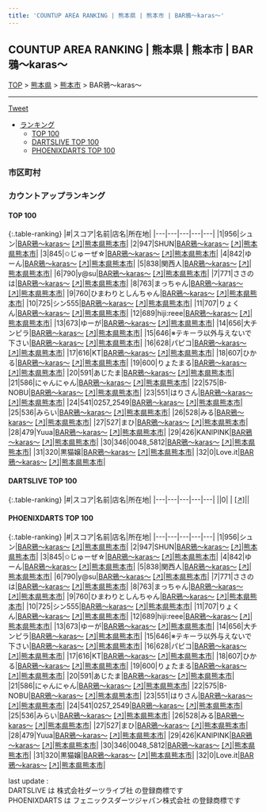 ```yaml
---
title: 'COUNTUP AREA RANKING | 熊本県 | 熊本市 | BAR鴉～karas～'
---
```

## COUNTUP AREA RANKING | 熊本県 | 熊本市 | BAR鴉～karas～

[TOP](/darts/rank/) > [熊本県](/darts/rank/熊本県/) > [熊本市](/darts/rank/熊本県/熊本市/) > BAR鴉～karas～

___

<a href="https://twitter.com/share?ref_src=twsrc%5Etfw" data-text="COUNTUP AREA RANKING | 熊本県熊本市BAR鴉～karas～" class="twitter-share-button" data-hashtags="DARTSLIVE,PHOENIXDARTS,darts,ダーツ" data-show-count="false">Tweet</a>

* [ランキング](#カウントアップランキング)
    * [TOP 100](#top-100)
    * [DARTSLIVE TOP 100](#dartslive-top-100)
    * [PHOENIXDARTS TOP 100](#phoenixdarts-top-100)

### 市区町村

<ul>

</ul>

### カウントアップランキング

#### TOP 100



{:.table-ranking}
|#|スコア|名前|店名|所在地|
|---|---|---|---|---|
|1|956|<span class="rank-name-pd">シュン</span>|<a href="/darts/rank/shops/90281.html">BAR鴉～karas～</a> <a href="https://vs.phoenixdarts.com/jp/shop/shopDetailInfo/s_90281?s_seq=90281">[↗]</a>|<a href="/darts/rank/熊本県/熊本市">熊本県熊本市</a>|
|2|947|<span class="rank-name-pd">SHUN</span>|<a href="/darts/rank/shops/90281.html">BAR鴉～karas～</a> <a href="https://vs.phoenixdarts.com/jp/shop/shopDetailInfo/s_90281?s_seq=90281">[↗]</a>|<a href="/darts/rank/熊本県/熊本市">熊本県熊本市</a>|
|3|845|<span class="rank-name-pd">✩じゅーぜ☆</span>|<a href="/darts/rank/shops/90281.html">BAR鴉～karas～</a> <a href="https://vs.phoenixdarts.com/jp/shop/shopDetailInfo/s_90281?s_seq=90281">[↗]</a>|<a href="/darts/rank/熊本県/熊本市">熊本県熊本市</a>|
|4|842|<span class="rank-name-pd">ゆーん</span>|<a href="/darts/rank/shops/90281.html">BAR鴉～karas～</a> <a href="https://vs.phoenixdarts.com/jp/shop/shopDetailInfo/s_90281?s_seq=90281">[↗]</a>|<a href="/darts/rank/熊本県/熊本市">熊本県熊本市</a>|
|5|838|<span class="rank-name-pd">関西人</span>|<a href="/darts/rank/shops/90281.html">BAR鴉～karas～</a> <a href="https://vs.phoenixdarts.com/jp/shop/shopDetailInfo/s_90281?s_seq=90281">[↗]</a>|<a href="/darts/rank/熊本県/熊本市">熊本県熊本市</a>|
|6|790|<span class="rank-name-pd">y@su</span>|<a href="/darts/rank/shops/90281.html">BAR鴉～karas～</a> <a href="https://vs.phoenixdarts.com/jp/shop/shopDetailInfo/s_90281?s_seq=90281">[↗]</a>|<a href="/darts/rank/熊本県/熊本市">熊本県熊本市</a>|
|7|771|<span class="rank-name-pd">ささのは</span>|<a href="/darts/rank/shops/90281.html">BAR鴉～karas～</a> <a href="https://vs.phoenixdarts.com/jp/shop/shopDetailInfo/s_90281?s_seq=90281">[↗]</a>|<a href="/darts/rank/熊本県/熊本市">熊本県熊本市</a>|
|8|763|<span class="rank-name-pd">まっちゃん</span>|<a href="/darts/rank/shops/90281.html">BAR鴉～karas～</a> <a href="https://vs.phoenixdarts.com/jp/shop/shopDetailInfo/s_90281?s_seq=90281">[↗]</a>|<a href="/darts/rank/熊本県/熊本市">熊本県熊本市</a>|
|9|760|<span class="rank-name-pd">ひまわりとしんちゃん</span>|<a href="/darts/rank/shops/90281.html">BAR鴉～karas～</a> <a href="https://vs.phoenixdarts.com/jp/shop/shopDetailInfo/s_90281?s_seq=90281">[↗]</a>|<a href="/darts/rank/熊本県/熊本市">熊本県熊本市</a>|
|10|725|<span class="rank-name-pd">シン555</span>|<a href="/darts/rank/shops/90281.html">BAR鴉～karas～</a> <a href="https://vs.phoenixdarts.com/jp/shop/shopDetailInfo/s_90281?s_seq=90281">[↗]</a>|<a href="/darts/rank/熊本県/熊本市">熊本県熊本市</a>|
|11|707|<span class="rank-name-pd">りょくん</span>|<a href="/darts/rank/shops/90281.html">BAR鴉～karas～</a> <a href="https://vs.phoenixdarts.com/jp/shop/shopDetailInfo/s_90281?s_seq=90281">[↗]</a>|<a href="/darts/rank/熊本県/熊本市">熊本県熊本市</a>|
|12|689|<span class="rank-name-pd">hiji:reee</span>|<a href="/darts/rank/shops/90281.html">BAR鴉～karas～</a> <a href="https://vs.phoenixdarts.com/jp/shop/shopDetailInfo/s_90281?s_seq=90281">[↗]</a>|<a href="/darts/rank/熊本県/熊本市">熊本県熊本市</a>|
|13|673|<span class="rank-name-pd">ゆーが</span>|<a href="/darts/rank/shops/90281.html">BAR鴉～karas～</a> <a href="https://vs.phoenixdarts.com/jp/shop/shopDetailInfo/s_90281?s_seq=90281">[↗]</a>|<a href="/darts/rank/熊本県/熊本市">熊本県熊本市</a>|
|14|656|<span class="rank-name-pd">大チンピラ</span>|<a href="/darts/rank/shops/90281.html">BAR鴉～karas～</a> <a href="https://vs.phoenixdarts.com/jp/shop/shopDetailInfo/s_90281?s_seq=90281">[↗]</a>|<a href="/darts/rank/熊本県/熊本市">熊本県熊本市</a>|
|15|646|<span class="rank-name-pd">※テキーラ以外与えないで下さい</span>|<a href="/darts/rank/shops/90281.html">BAR鴉～karas～</a> <a href="https://vs.phoenixdarts.com/jp/shop/shopDetailInfo/s_90281?s_seq=90281">[↗]</a>|<a href="/darts/rank/熊本県/熊本市">熊本県熊本市</a>|
|16|628|<span class="rank-name-pd">パピコ</span>|<a href="/darts/rank/shops/90281.html">BAR鴉～karas～</a> <a href="https://vs.phoenixdarts.com/jp/shop/shopDetailInfo/s_90281?s_seq=90281">[↗]</a>|<a href="/darts/rank/熊本県/熊本市">熊本県熊本市</a>|
|17|616|<span class="rank-name-pd">KT</span>|<a href="/darts/rank/shops/90281.html">BAR鴉～karas～</a> <a href="https://vs.phoenixdarts.com/jp/shop/shopDetailInfo/s_90281?s_seq=90281">[↗]</a>|<a href="/darts/rank/熊本県/熊本市">熊本県熊本市</a>|
|18|607|<span class="rank-name-pd">ひかる</span>|<a href="/darts/rank/shops/90281.html">BAR鴉～karas～</a> <a href="https://vs.phoenixdarts.com/jp/shop/shopDetailInfo/s_90281?s_seq=90281">[↗]</a>|<a href="/darts/rank/熊本県/熊本市">熊本県熊本市</a>|
|19|600|<span class="rank-name-pd">りょたまる</span>|<a href="/darts/rank/shops/90281.html">BAR鴉～karas～</a> <a href="https://vs.phoenixdarts.com/jp/shop/shopDetailInfo/s_90281?s_seq=90281">[↗]</a>|<a href="/darts/rank/熊本県/熊本市">熊本県熊本市</a>|
|20|591|<span class="rank-name-pd">あじたま</span>|<a href="/darts/rank/shops/90281.html">BAR鴉～karas～</a> <a href="https://vs.phoenixdarts.com/jp/shop/shopDetailInfo/s_90281?s_seq=90281">[↗]</a>|<a href="/darts/rank/熊本県/熊本市">熊本県熊本市</a>|
|21|586|<span class="rank-name-pd">にゃんにゃん</span>|<a href="/darts/rank/shops/90281.html">BAR鴉～karas～</a> <a href="https://vs.phoenixdarts.com/jp/shop/shopDetailInfo/s_90281?s_seq=90281">[↗]</a>|<a href="/darts/rank/熊本県/熊本市">熊本県熊本市</a>|
|22|575|<span class="rank-name-pd">B-NOBU</span>|<a href="/darts/rank/shops/90281.html">BAR鴉～karas～</a> <a href="https://vs.phoenixdarts.com/jp/shop/shopDetailInfo/s_90281?s_seq=90281">[↗]</a>|<a href="/darts/rank/熊本県/熊本市">熊本県熊本市</a>|
|23|551|<span class="rank-name-pd">はりさん</span>|<a href="/darts/rank/shops/90281.html">BAR鴉～karas～</a> <a href="https://vs.phoenixdarts.com/jp/shop/shopDetailInfo/s_90281?s_seq=90281">[↗]</a>|<a href="/darts/rank/熊本県/熊本市">熊本県熊本市</a>|
|24|541|<span class="rank-name-pd">0257_2549</span>|<a href="/darts/rank/shops/90281.html">BAR鴉～karas～</a> <a href="https://vs.phoenixdarts.com/jp/shop/shopDetailInfo/s_90281?s_seq=90281">[↗]</a>|<a href="/darts/rank/熊本県/熊本市">熊本県熊本市</a>|
|25|536|<span class="rank-name-pd">みらい</span>|<a href="/darts/rank/shops/90281.html">BAR鴉～karas～</a> <a href="https://vs.phoenixdarts.com/jp/shop/shopDetailInfo/s_90281?s_seq=90281">[↗]</a>|<a href="/darts/rank/熊本県/熊本市">熊本県熊本市</a>|
|26|528|<span class="rank-name-pd">みる</span>|<a href="/darts/rank/shops/90281.html">BAR鴉～karas～</a> <a href="https://vs.phoenixdarts.com/jp/shop/shopDetailInfo/s_90281?s_seq=90281">[↗]</a>|<a href="/darts/rank/熊本県/熊本市">熊本県熊本市</a>|
|27|527|<span class="rank-name-pd">まひ</span>|<a href="/darts/rank/shops/90281.html">BAR鴉～karas～</a> <a href="https://vs.phoenixdarts.com/jp/shop/shopDetailInfo/s_90281?s_seq=90281">[↗]</a>|<a href="/darts/rank/熊本県/熊本市">熊本県熊本市</a>|
|28|479|<span class="rank-name-pd">Yuua</span>|<a href="/darts/rank/shops/90281.html">BAR鴉～karas～</a> <a href="https://vs.phoenixdarts.com/jp/shop/shopDetailInfo/s_90281?s_seq=90281">[↗]</a>|<a href="/darts/rank/熊本県/熊本市">熊本県熊本市</a>|
|29|426|<span class="rank-name-pd">KANIPINK</span>|<a href="/darts/rank/shops/90281.html">BAR鴉～karas～</a> <a href="https://vs.phoenixdarts.com/jp/shop/shopDetailInfo/s_90281?s_seq=90281">[↗]</a>|<a href="/darts/rank/熊本県/熊本市">熊本県熊本市</a>|
|30|346|<span class="rank-name-pd">0048_5812</span>|<a href="/darts/rank/shops/90281.html">BAR鴉～karas～</a> <a href="https://vs.phoenixdarts.com/jp/shop/shopDetailInfo/s_90281?s_seq=90281">[↗]</a>|<a href="/darts/rank/熊本県/熊本市">熊本県熊本市</a>|
|31|320|<span class="rank-name-pd">黒猫嬢</span>|<a href="/darts/rank/shops/90281.html">BAR鴉～karas～</a> <a href="https://vs.phoenixdarts.com/jp/shop/shopDetailInfo/s_90281?s_seq=90281">[↗]</a>|<a href="/darts/rank/熊本県/熊本市">熊本県熊本市</a>|
|32|0|<span class="rank-name-pd">Love.it</span>|<a href="/darts/rank/shops/90281.html">BAR鴉～karas～</a> <a href="https://vs.phoenixdarts.com/jp/shop/shopDetailInfo/s_90281?s_seq=90281">[↗]</a>|<a href="/darts/rank/熊本県/熊本市">熊本県熊本市</a>|


#### DARTSLIVE TOP 100



{:.table-ranking}
|#|スコア|名前|店名|所在地|
|---|---|---|---|---|
||0|<span class="rank-name-dl"> </span>|<a href="/darts/rank/shops/.html"></a> <a href="">[↗]</a>|<a href="/darts/rank//"></a>|


#### PHOENIXDARTS TOP 100



{:.table-ranking}
|#|スコア|名前|店名|所在地|
|---|---|---|---|---|
|1|956|<span class="rank-name-pd">シュン</span>|<a href="/darts/rank/shops/90281.html">BAR鴉～karas～</a> <a href="https://vs.phoenixdarts.com/jp/shop/shopDetailInfo/s_90281?s_seq=90281">[↗]</a>|<a href="/darts/rank/熊本県/熊本市">熊本県熊本市</a>|
|2|947|<span class="rank-name-pd">SHUN</span>|<a href="/darts/rank/shops/90281.html">BAR鴉～karas～</a> <a href="https://vs.phoenixdarts.com/jp/shop/shopDetailInfo/s_90281?s_seq=90281">[↗]</a>|<a href="/darts/rank/熊本県/熊本市">熊本県熊本市</a>|
|3|845|<span class="rank-name-pd">✩じゅーぜ☆</span>|<a href="/darts/rank/shops/90281.html">BAR鴉～karas～</a> <a href="https://vs.phoenixdarts.com/jp/shop/shopDetailInfo/s_90281?s_seq=90281">[↗]</a>|<a href="/darts/rank/熊本県/熊本市">熊本県熊本市</a>|
|4|842|<span class="rank-name-pd">ゆーん</span>|<a href="/darts/rank/shops/90281.html">BAR鴉～karas～</a> <a href="https://vs.phoenixdarts.com/jp/shop/shopDetailInfo/s_90281?s_seq=90281">[↗]</a>|<a href="/darts/rank/熊本県/熊本市">熊本県熊本市</a>|
|5|838|<span class="rank-name-pd">関西人</span>|<a href="/darts/rank/shops/90281.html">BAR鴉～karas～</a> <a href="https://vs.phoenixdarts.com/jp/shop/shopDetailInfo/s_90281?s_seq=90281">[↗]</a>|<a href="/darts/rank/熊本県/熊本市">熊本県熊本市</a>|
|6|790|<span class="rank-name-pd">y@su</span>|<a href="/darts/rank/shops/90281.html">BAR鴉～karas～</a> <a href="https://vs.phoenixdarts.com/jp/shop/shopDetailInfo/s_90281?s_seq=90281">[↗]</a>|<a href="/darts/rank/熊本県/熊本市">熊本県熊本市</a>|
|7|771|<span class="rank-name-pd">ささのは</span>|<a href="/darts/rank/shops/90281.html">BAR鴉～karas～</a> <a href="https://vs.phoenixdarts.com/jp/shop/shopDetailInfo/s_90281?s_seq=90281">[↗]</a>|<a href="/darts/rank/熊本県/熊本市">熊本県熊本市</a>|
|8|763|<span class="rank-name-pd">まっちゃん</span>|<a href="/darts/rank/shops/90281.html">BAR鴉～karas～</a> <a href="https://vs.phoenixdarts.com/jp/shop/shopDetailInfo/s_90281?s_seq=90281">[↗]</a>|<a href="/darts/rank/熊本県/熊本市">熊本県熊本市</a>|
|9|760|<span class="rank-name-pd">ひまわりとしんちゃん</span>|<a href="/darts/rank/shops/90281.html">BAR鴉～karas～</a> <a href="https://vs.phoenixdarts.com/jp/shop/shopDetailInfo/s_90281?s_seq=90281">[↗]</a>|<a href="/darts/rank/熊本県/熊本市">熊本県熊本市</a>|
|10|725|<span class="rank-name-pd">シン555</span>|<a href="/darts/rank/shops/90281.html">BAR鴉～karas～</a> <a href="https://vs.phoenixdarts.com/jp/shop/shopDetailInfo/s_90281?s_seq=90281">[↗]</a>|<a href="/darts/rank/熊本県/熊本市">熊本県熊本市</a>|
|11|707|<span class="rank-name-pd">りょくん</span>|<a href="/darts/rank/shops/90281.html">BAR鴉～karas～</a> <a href="https://vs.phoenixdarts.com/jp/shop/shopDetailInfo/s_90281?s_seq=90281">[↗]</a>|<a href="/darts/rank/熊本県/熊本市">熊本県熊本市</a>|
|12|689|<span class="rank-name-pd">hiji:reee</span>|<a href="/darts/rank/shops/90281.html">BAR鴉～karas～</a> <a href="https://vs.phoenixdarts.com/jp/shop/shopDetailInfo/s_90281?s_seq=90281">[↗]</a>|<a href="/darts/rank/熊本県/熊本市">熊本県熊本市</a>|
|13|673|<span class="rank-name-pd">ゆーが</span>|<a href="/darts/rank/shops/90281.html">BAR鴉～karas～</a> <a href="https://vs.phoenixdarts.com/jp/shop/shopDetailInfo/s_90281?s_seq=90281">[↗]</a>|<a href="/darts/rank/熊本県/熊本市">熊本県熊本市</a>|
|14|656|<span class="rank-name-pd">大チンピラ</span>|<a href="/darts/rank/shops/90281.html">BAR鴉～karas～</a> <a href="https://vs.phoenixdarts.com/jp/shop/shopDetailInfo/s_90281?s_seq=90281">[↗]</a>|<a href="/darts/rank/熊本県/熊本市">熊本県熊本市</a>|
|15|646|<span class="rank-name-pd">※テキーラ以外与えないで下さい</span>|<a href="/darts/rank/shops/90281.html">BAR鴉～karas～</a> <a href="https://vs.phoenixdarts.com/jp/shop/shopDetailInfo/s_90281?s_seq=90281">[↗]</a>|<a href="/darts/rank/熊本県/熊本市">熊本県熊本市</a>|
|16|628|<span class="rank-name-pd">パピコ</span>|<a href="/darts/rank/shops/90281.html">BAR鴉～karas～</a> <a href="https://vs.phoenixdarts.com/jp/shop/shopDetailInfo/s_90281?s_seq=90281">[↗]</a>|<a href="/darts/rank/熊本県/熊本市">熊本県熊本市</a>|
|17|616|<span class="rank-name-pd">KT</span>|<a href="/darts/rank/shops/90281.html">BAR鴉～karas～</a> <a href="https://vs.phoenixdarts.com/jp/shop/shopDetailInfo/s_90281?s_seq=90281">[↗]</a>|<a href="/darts/rank/熊本県/熊本市">熊本県熊本市</a>|
|18|607|<span class="rank-name-pd">ひかる</span>|<a href="/darts/rank/shops/90281.html">BAR鴉～karas～</a> <a href="https://vs.phoenixdarts.com/jp/shop/shopDetailInfo/s_90281?s_seq=90281">[↗]</a>|<a href="/darts/rank/熊本県/熊本市">熊本県熊本市</a>|
|19|600|<span class="rank-name-pd">りょたまる</span>|<a href="/darts/rank/shops/90281.html">BAR鴉～karas～</a> <a href="https://vs.phoenixdarts.com/jp/shop/shopDetailInfo/s_90281?s_seq=90281">[↗]</a>|<a href="/darts/rank/熊本県/熊本市">熊本県熊本市</a>|
|20|591|<span class="rank-name-pd">あじたま</span>|<a href="/darts/rank/shops/90281.html">BAR鴉～karas～</a> <a href="https://vs.phoenixdarts.com/jp/shop/shopDetailInfo/s_90281?s_seq=90281">[↗]</a>|<a href="/darts/rank/熊本県/熊本市">熊本県熊本市</a>|
|21|586|<span class="rank-name-pd">にゃんにゃん</span>|<a href="/darts/rank/shops/90281.html">BAR鴉～karas～</a> <a href="https://vs.phoenixdarts.com/jp/shop/shopDetailInfo/s_90281?s_seq=90281">[↗]</a>|<a href="/darts/rank/熊本県/熊本市">熊本県熊本市</a>|
|22|575|<span class="rank-name-pd">B-NOBU</span>|<a href="/darts/rank/shops/90281.html">BAR鴉～karas～</a> <a href="https://vs.phoenixdarts.com/jp/shop/shopDetailInfo/s_90281?s_seq=90281">[↗]</a>|<a href="/darts/rank/熊本県/熊本市">熊本県熊本市</a>|
|23|551|<span class="rank-name-pd">はりさん</span>|<a href="/darts/rank/shops/90281.html">BAR鴉～karas～</a> <a href="https://vs.phoenixdarts.com/jp/shop/shopDetailInfo/s_90281?s_seq=90281">[↗]</a>|<a href="/darts/rank/熊本県/熊本市">熊本県熊本市</a>|
|24|541|<span class="rank-name-pd">0257_2549</span>|<a href="/darts/rank/shops/90281.html">BAR鴉～karas～</a> <a href="https://vs.phoenixdarts.com/jp/shop/shopDetailInfo/s_90281?s_seq=90281">[↗]</a>|<a href="/darts/rank/熊本県/熊本市">熊本県熊本市</a>|
|25|536|<span class="rank-name-pd">みらい</span>|<a href="/darts/rank/shops/90281.html">BAR鴉～karas～</a> <a href="https://vs.phoenixdarts.com/jp/shop/shopDetailInfo/s_90281?s_seq=90281">[↗]</a>|<a href="/darts/rank/熊本県/熊本市">熊本県熊本市</a>|
|26|528|<span class="rank-name-pd">みる</span>|<a href="/darts/rank/shops/90281.html">BAR鴉～karas～</a> <a href="https://vs.phoenixdarts.com/jp/shop/shopDetailInfo/s_90281?s_seq=90281">[↗]</a>|<a href="/darts/rank/熊本県/熊本市">熊本県熊本市</a>|
|27|527|<span class="rank-name-pd">まひ</span>|<a href="/darts/rank/shops/90281.html">BAR鴉～karas～</a> <a href="https://vs.phoenixdarts.com/jp/shop/shopDetailInfo/s_90281?s_seq=90281">[↗]</a>|<a href="/darts/rank/熊本県/熊本市">熊本県熊本市</a>|
|28|479|<span class="rank-name-pd">Yuua</span>|<a href="/darts/rank/shops/90281.html">BAR鴉～karas～</a> <a href="https://vs.phoenixdarts.com/jp/shop/shopDetailInfo/s_90281?s_seq=90281">[↗]</a>|<a href="/darts/rank/熊本県/熊本市">熊本県熊本市</a>|
|29|426|<span class="rank-name-pd">KANIPINK</span>|<a href="/darts/rank/shops/90281.html">BAR鴉～karas～</a> <a href="https://vs.phoenixdarts.com/jp/shop/shopDetailInfo/s_90281?s_seq=90281">[↗]</a>|<a href="/darts/rank/熊本県/熊本市">熊本県熊本市</a>|
|30|346|<span class="rank-name-pd">0048_5812</span>|<a href="/darts/rank/shops/90281.html">BAR鴉～karas～</a> <a href="https://vs.phoenixdarts.com/jp/shop/shopDetailInfo/s_90281?s_seq=90281">[↗]</a>|<a href="/darts/rank/熊本県/熊本市">熊本県熊本市</a>|
|31|320|<span class="rank-name-pd">黒猫嬢</span>|<a href="/darts/rank/shops/90281.html">BAR鴉～karas～</a> <a href="https://vs.phoenixdarts.com/jp/shop/shopDetailInfo/s_90281?s_seq=90281">[↗]</a>|<a href="/darts/rank/熊本県/熊本市">熊本県熊本市</a>|
|32|0|<span class="rank-name-pd">Love.it</span>|<a href="/darts/rank/shops/90281.html">BAR鴉～karas～</a> <a href="https://vs.phoenixdarts.com/jp/shop/shopDetailInfo/s_90281?s_seq=90281">[↗]</a>|<a href="/darts/rank/熊本県/熊本市">熊本県熊本市</a>|


<div class="footer border-top border-gray-light mt-5 pt-3 text-right text-gray">
    last update : <span style="font-weight: italic" id="foot_last_modified"></span><br />
    DARTSLIVE は 株式会社ダーツライブ社 の登録商標です<br />
    PHOENIXDARTS は フェニックスダーツジャパン株式会社 の登録商標です<br />
</div>

<script src="https://cdnjs.cloudflare.com/ajax/libs/jquery.tablesorter/2.31.3/js/jquery.tablesorter.min.js" integrity="sha512-qzgd5cYSZcosqpzpn7zF2ZId8f/8CHmFKZ8j7mU4OUXTNRd5g+ZHBPsgKEwoqxCtdQvExE5LprwwPAgoicguNg==" crossorigin="anonymous" referrerpolicy="no-referrer"></script>
<link rel="stylesheet" href="https://cdnjs.cloudflare.com/ajax/libs/jquery.tablesorter/2.31.3/css/theme.default.min.css" integrity="sha512-wghhOJkjQX0Lh3NSWvNKeZ0ZpNn+SPVXX1Qyc9OCaogADktxrBiBdKGDoqVUOyhStvMBmJQ8ZdMHiR3wuEq8+w==" crossorigin="anonymous" referrerpolicy="no-referrer" />
<script>
$(function() {
    $(".table-ranking").tablesorter({sortList:[[0, 0]]});
    $("#foot_last_modified").text(formatDate(new Date(document.lastModified), 'yyyy-MM-dd HH:mm:ss'));
});
</script>

<script async src="https://platform.twitter.com/widgets.js" charset="utf-8"></script>